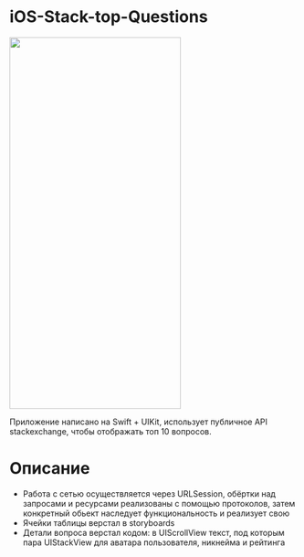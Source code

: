 # iOS-Stack-top-Questions

<img src="Preview.gif"
height="650"
width="300">

Приложение написано на Swift + UIKit, использует публичное API stackexchange, чтобы отображать топ 10 вопросов.

# Описание
- Работа с сетью осуществляется через URLSession, обёртки над запросами и ресурсами реализованы с помощью протоколов, затем конкретный обьект наследует функциональность и реализует свою
- Ячейки таблицы верстал в storyboards
- Детали вопроса верстал кодом: в UIScrollView текст, под которым пара UIStackView для аватара пользователя, никнейма и рейтинга
